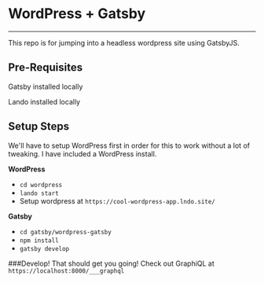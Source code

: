# WordPress + Gatsby
---------------------------------------

This repo is for jumping into a headless wordpress site using GatsbyJS.

## Pre-Requisites
Gatsby installed locally

Lando installed locally

## Setup Steps

We'll have to setup WordPress first in order for this to work without a lot of tweaking. I have included a WordPress install.

**WordPress**
- `cd wordpress`
- `lando start`
- Setup wordpress at `https://cool-wordpress-app.lndo.site/`

**Gatsby**
- `cd gatsby/wordpress-gatsby`
- `npm install`
- `gatsby develop`

###Develop!
That should get you going! Check out GraphiQL at `https://localhost:8000/___graphql`
